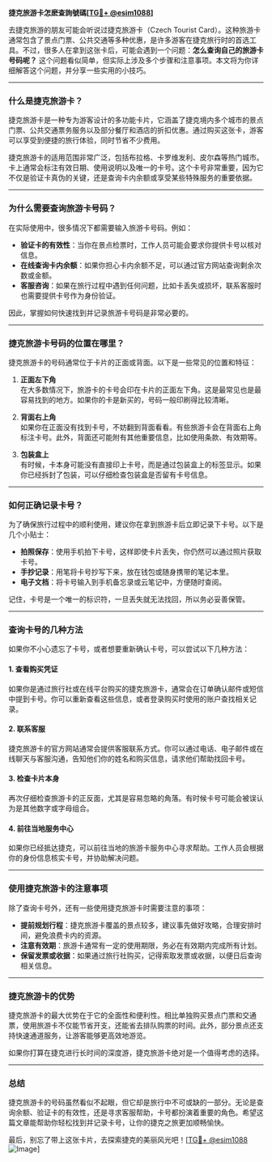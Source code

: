 **捷克旅游卡怎麽查詢號碼[[TG💪+ @esim1088](https://t.me/s/esim1088)]**

去捷克旅游的朋友可能会听说过捷克旅游卡（Czech Tourist Card）。这种旅游卡通常包含了景点门票、公共交通等多种优惠，是许多游客在捷克旅行时的首选工具。不过，很多人在拿到这张卡后，可能会遇到一个问题：**怎么查询自己的旅游卡号码呢？** 这个问题看似简单，但实际上涉及多个步骤和注意事项。本文将为你详细解答这个问题，并分享一些实用的小技巧。

---

### **什么是捷克旅游卡？**

捷克旅游卡是一种专为游客设计的多功能卡片，它涵盖了捷克境内多个城市的景点门票、公共交通票务服务以及部分餐厅和酒店的折扣优惠。通过购买这张卡，游客可以享受到便捷的旅行体验，同时节省不少费用。

捷克旅游卡的适用范围非常广泛，包括布拉格、卡罗维发利、皮尔森等热门城市。卡上通常会标注有效日期、使用说明以及唯一的卡号。这个卡号非常重要，因为它不仅是验证卡真伪的关键，还是查询卡内余额或享受某些特殊服务的重要依据。

---

### **为什么需要查询旅游卡号码？**

在实际使用中，很多情况下都需要输入旅游卡号码。例如：

- **验证卡的有效性**：当你在景点检票时，工作人员可能会要求你提供卡号以核对信息。
- **在线查询卡内余额**：如果你担心卡内余额不足，可以通过官方网站查询剩余次数或金额。
- **客服咨询**：如果在旅行过程中遇到任何问题，比如卡丢失或损坏，联系客服时也需要提供卡号作为身份验证。

因此，掌握如何快速找到并记录旅游卡号码是非常必要的。

---

### **捷克旅游卡号码的位置在哪里？**

捷克旅游卡的号码通常位于卡片的正面或背面。以下是一些常见的位置和特征：

1. **正面左下角**  
   在大多数情况下，旅游卡的卡号会印在卡片的正面左下角。这是最常见也是最容易找到的地方。如果你的卡是新买的，号码一般印刷得比较清晰。

2. **背面右上角**  
   如果你在正面没有找到卡号，不妨翻到背面看看。有些旅游卡会在背面右上角标注卡号。此外，背面还可能附有其他重要信息，比如使用条款、有效期等。

3. **包装盒上**  
   有时候，卡本身可能没有直接印上卡号，而是通过包装盒上的标签显示。如果你已经拆封了包装，可以仔细检查包装盒是否留有卡号信息。

---

### **如何正确记录卡号？**

为了确保旅行过程中的顺利使用，建议你在拿到旅游卡后立即记录下卡号。以下是几个小贴士：

- **拍照保存**：使用手机拍下卡号，这样即使卡片丢失，你仍然可以通过照片获取卡号。
- **手抄记录**：用笔将卡号抄写下来，放在钱包或随身携带的笔记本里。
- **电子文档**：将卡号输入到手机备忘录或云笔记中，方便随时查阅。

记住，卡号是一个唯一的标识符，一旦丢失就无法找回，所以务必妥善保管。

---

### **查询卡号的几种方法**

如果你不小心遗忘了卡号，或者想要重新确认卡号，可以尝试以下几种方法：

#### **1. 查看购买凭证**
如果你是通过旅行社或在线平台购买的捷克旅游卡，通常会在订单确认邮件或短信中提到卡号。你可以重新查看这些信息，或者登录购买时使用的账户查找相关记录。

#### **2. 联系客服**
捷克旅游卡的官方网站通常会提供客服联系方式。你可以通过电话、电子邮件或在线聊天与客服沟通，告知他们你的姓名和购买信息，请求他们帮助找回卡号。

#### **3. 检查卡片本身**
再次仔细检查旅游卡的正反面，尤其是容易忽略的角落。有时候卡号可能会被误认为是其他数字或字母组合。

#### **4. 前往当地服务中心**
如果你已经抵达捷克，可以前往当地的旅游卡服务中心寻求帮助。工作人员会根据你的身份信息核实卡号，并协助解决问题。

---

### **使用捷克旅游卡的注意事项**

除了查询卡号外，还有一些使用捷克旅游卡时需要注意的事项：

- **提前规划行程**：捷克旅游卡覆盖的景点较多，建议事先做好攻略，合理安排时间，避免浪费卡内的资源。
- **注意有效期**：旅游卡通常有一定的使用期限，务必在有效期内完成所有计划。
- **保留发票或收据**：如果通过旅行社购买，记得索取发票或收据，以便日后查询相关信息。

---

### **捷克旅游卡的优势**

捷克旅游卡的最大优势在于它的全面性和便利性。相比单独购买景点门票和交通票，使用旅游卡不仅能节省开支，还能省去排队购票的时间。此外，部分景点还支持快速通道服务，让游客能够更高效地游览。

如果你打算在捷克进行长时间的深度游，捷克旅游卡绝对是一个值得考虑的选择。

---

### **总结**

捷克旅游卡的号码虽然看似不起眼，但它却是旅行中不可或缺的一部分。无论是查询余额、验证卡的有效性，还是寻求客服帮助，卡号都扮演着重要的角色。希望这篇文章能帮助你轻松找到并记录卡号，让你的捷克之旅更加顺畅愉快。

最后，别忘了带上这张卡片，去探索捷克的美丽风光吧！[[TG💪+ @esim1088](https://t.me/s/esim1088) ![Image](https://i.postimg.cc/4NQfJmqS/Snipaste-2025-05-13-00-14-12.png)]